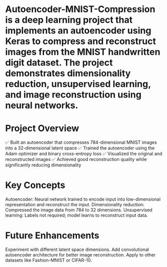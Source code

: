 # Autoencoder-MNIST-Compression is a deep learning project that implements an autoencoder using Keras to compress and reconstruct images from the MNIST handwritten digit dataset. The project demonstrates dimensionality reduction, unsupervised learning, and image reconstruction using neural networks.

#   Project Overview
✅ Built an autoencoder that compresses 784-dimensional MNIST images into a 32-dimensional latent space
✅ Trained the autoencoder using the Adam optimizer and binary cross-entropy loss
✅ Visualized the original and reconstructed images
✅ Achieved good reconstruction quality while significantly reducing dimensionality

# Key Concepts
Autoencoder: Neural network trained to encode input into low-dimensional representation and reconstruct the input.
Dimensionality reduction: Compressed the image data from 784 to 32 dimensions.
Unsupervised learning: Labels not required; model learns to reconstruct input data.

# Future Enhancements
Experiment with different latent space dimensions.
Add convolutional autoencoder architecture for better image reconstruction.
Apply to other datasets like Fashion-MNIST or CIFAR-10.
